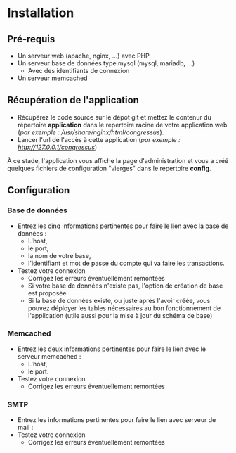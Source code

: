 # Installation #

## Pré-requis ##

- Un serveur web (apache, nginx, ...) avec PHP
- Un serveur base de données type mysql (mysql, mariadb, ...)
  - Avec des identifiants de connexion
- Un serveur memcached
 
## Récupération de l'application ##

- Récupérez le code source sur le dépot git et mettez le contenur du répertoire **application** dans le repertoire racine de votre application web (*par exemple : /usr/share/nginx/html/congressus*).
- Lancer l'url de l'accès à cette application (*par exemple : http://127.0.0.1/congressus*)
 
À ce stade, l'application vous affiche la page d'administration et vous a créé quelques fichiers de configuration "vierges" dans le repertoire **config**.

## Configuration ##

### Base de données ###

- Entrez les cinq informations pertinentes pour faire le lien avec la base de données : 
  - L'host, 
  - le port, 
  - la nom de votre base, 
  - l'identifiant et mot de passe du compte qui va faire les transactions.
- Testez votre connexion
  - Corrigez les erreurs éventuellement remontées
  - Si votre base de données n'existe pas, l'option de création de base est proposée 
  - Si la base de données existe, ou juste après l'avoir créée, vous pouvez déployer les tables nécessaires au bon fonctionnement de l'application (utile aussi pour la mise à jour du schéma de base)

### Memcached ###

- Entrez les deux informations pertinentes pour faire le lien avec le serveur memcached :
  - L'host, 
  - le port.
- Testez votre connexion
  - Corrigez les erreurs éventuellement remontées

### SMTP ###

- Entrez les informations pertinentes pour faire le lien avec serveur de mail : 
- Testez votre connexion
  - Corrigez les erreurs éventuellement remontées
